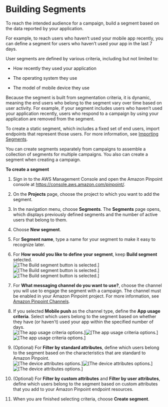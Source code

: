 # Building Segments<a name="segments-building"></a>

To reach the intended audience for a campaign, build a segment based on the data reported by your application\.

For example, to reach users who haven’t used your mobile app recently, you can define a segment for users who haven’t used your app in the last 7 days\.

User segments are defined by various criteria, including but not limited to:

+ How recently they used your application

+ The operating system they use

+ The model of mobile device they use

Because the segment is built from segmentation criteria, it is dynamic, meaning the end users who belong to the segment vary over time based on user activity\. For example, if your segment includes users who haven’t used your application recently, users who respond to a campaign by using your application are removed from the segment\.

To create a static segment, which includes a fixed set of end users, import endpoints that represent those users\. For more information, see [Importing Segments](segments-importing.md)\.

You can create segments separately from campaigns to assemble a collection of segments for multiple campaigns\. You also can create a segment when creating a campaign\. 

**To create a segment**

1. Sign in to the AWS Management Console and open the Amazon Pinpoint console at [https://console\.aws\.amazon\.com/pinpoint/](https://console.aws.amazon.com/pinpoint/)\.

1. On the **Projects** page, choose the project to which you want to add the segment\.

1. In the navigation menu, choose **Segments**\. The **Segments** page opens, which displays previously defined segments and the number of active users that belong to them\.

1. Choose **New segment**\.

1. For **Segment name**, type a name for your segment to make it easy to recognize later\.

1. For **How would you like to define your segment**, keep **Build segment** selected\.  
![\[The Build segment button is selected.\]](http://docs.aws.amazon.com/pinpoint/latest/userguide/)![\[The Build segment button is selected.\]](http://docs.aws.amazon.com/pinpoint/latest/userguide/)![\[The Build segment button is selected.\]](http://docs.aws.amazon.com/pinpoint/latest/userguide/)

1. For **What messaging channel do you want to use?**, choose the channel you will use to engage the segment with a campaign\. The channel must be enabled in your Amazon Pinpoint project\. For more information, see [Amazon Pinpoint Channels](channels.md)\.

1. If you selected **Mobile push** as the channel type, define the **App usage criteria**\. Select which users belong to the segment based on whether they have \(or haven't\) used your app within the specified number of days\.  
![\[The app usage criteria options.\]](http://docs.aws.amazon.com/pinpoint/latest/userguide/)![\[The app usage criteria options.\]](http://docs.aws.amazon.com/pinpoint/latest/userguide/)![\[The app usage criteria options.\]](http://docs.aws.amazon.com/pinpoint/latest/userguide/)

1. \(Optional\) For **Filter by standard attributes**, define which users belong to the segment based on the characteristics that are standard to Amazon Pinpoint\.  
![\[The device attributes options.\]](http://docs.aws.amazon.com/pinpoint/latest/userguide/)![\[The device attributes options.\]](http://docs.aws.amazon.com/pinpoint/latest/userguide/)![\[The device attributes options.\]](http://docs.aws.amazon.com/pinpoint/latest/userguide/)

1. \(Optional\) For **Filter by custom attributes** and **Filter by user attributes**, define which users belong to the segment based on custom attributes that you add to your Amazon Pinpoint endpoint resources\.

1. When you are finished selecting criteria, choose **Create segment**\.
